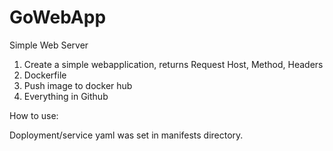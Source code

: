 # GoWebApp
Simple Web Server 

1. Create a simple webapplication, returns Request Host, Method, Headers 
2. Dockerfile 
3. Push image to docker hub 
4. Everything in Github 



How to use:

Doployment/service yaml was set in manifests directory.
